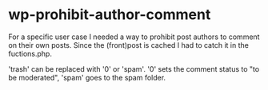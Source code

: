 # wp-prohibit-author-comment
For a specific user case I needed a way to prohibit post authors to comment on their own posts. Since the (front)post is cached I had to catch it in the fuctions.php. 


'trash' can be replaced with '0' or 'spam'. '0' sets the comment status to "to be moderated", 'spam' goes to the spam folder.
